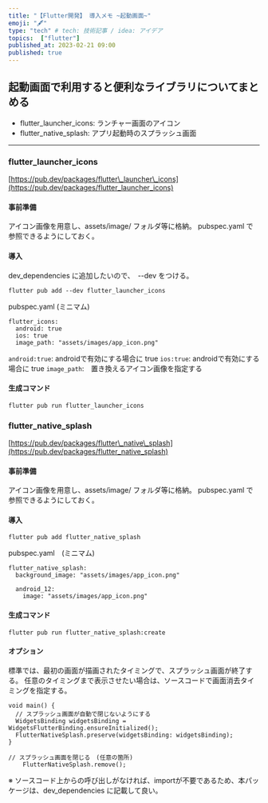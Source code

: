 ```yaml
---
title: "【Flutter開発】 導入メモ ~起動画面~"
emoji: "🖋️"
type: "tech" # tech: 技術記事 / idea: アイデア
topics:  ["flutter"]
published_at: 2023-02-21 09:00
published: true
---
```

<!-- ブログ移行 articles/2023-02-21-flutter-memo-2.md -->

## 起動画面で利用すると便利なライブラリについてまとめる

- flutter\_launcher\_icons: ランチャー画面のアイコン
- flutter\_native\_splash: アプリ起動時のスプラッシュ画面

* * *

### flutter\_launcher\_icons

[https://pub.dev/packages/flutter\_launcher\_icons](https://pub.dev/packages/flutter_launcher_icons)

#### 事前準備

アイコン画像を用意し、assets/image/ フォルダ等に格納。 pubspec.yaml で参照できるようにしておく。

#### 導入

dev\_dependencies に追加したいので、　--dev をつける。

```
flutter pub add --dev flutter_launcher_icons
```

pubspec.yaml (ミニマム)

```
flutter_icons:
  android: true
  ios: true
  image_path: "assets/images/app_icon.png"
```

`android:true`: androidで有効にする場合に true `ios:true`: androidで有効にする場合に true `image_path`:　置き換えるアイコン画像を指定する

#### 生成コマンド

```
flutter pub run flutter_launcher_icons
```

### flutter\_native\_splash

[https://pub.dev/packages/flutter\_native\_splash](https://pub.dev/packages/flutter_native_splash)

#### 事前準備

アイコン画像を用意し、assets/image/ フォルダ等に格納。 pubspec.yaml で参照できるようにしておく。

#### 導入

```
flutter pub add flutter_native_splash
```

pubspec.yaml　(ミニマム)

```
flutter_native_splash:
  background_image: "assets/images/app_icon.png"

  android_12:
    image: "assets/images/app_icon.png"
```

#### 生成コマンド

```
flutter pub run flutter_native_splash:create
```

#### オプション

標準では、最初の画面が描画されたタイミングで、スプラッシュ画面が終了する。 任意のタイミングまで表示させたい場合は、ソースコードで画面消去タイミングを指定する。

```
void main() {
  // スプラッシュ画面が自動で閉じないようにする
  WidgetsBinding widgetsBinding = WidgetsFlutterBinding.ensureInitialized();
  FlutterNativeSplash.preserve(widgetsBinding: widgetsBinding);
}

// スプラッシュ画面を閉じる　(任意の箇所)
    FlutterNativeSplash.remove();
```

※ ソースコード上からの呼び出しがなければ、importが不要であるため、本パッケージは、dev\_dependencies に記載して良い。
